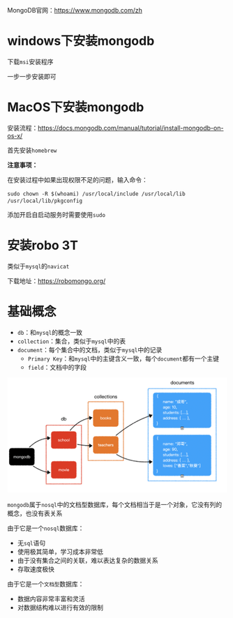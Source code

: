 MongoDB官网：https://www.mongodb.com/zh

# windows下安装mongodb

下载`msi`安装程序

一步一步安装即可



# MacOS下安装mongodb

安装流程：https://docs.mongodb.com/manual/tutorial/install-mongodb-on-os-x/

首先安装`homebrew`

**注意事项：**

在安装过程中如果出现权限不足的问题，输入命令：

```shell
sudo chown -R $(whoami) /usr/local/include /usr/local/lib /usr/local/lib/pkgconfig
```



添加开启自启动服务时需要使用`sudo`



# 安装robo 3T

类似于`mysql`的`navicat`

下载地址：https://robomongo.org/



# 基础概念

- `db`：和`mysql`的概念一致
- `collection`：集合，类似于`mysql`中的表
- `document`：每个集合中的文档，类似于`mysql`中的记录
  - `Primary Key`：和`mysql`中的主键含义一致，每个`document`都有一个主键
  - `field`：文档中的字段

![image-20200521170211855](https://raw.githubusercontent.com/findwei/learnImages/main/mongoDB/image-20200521170211855.png)

`mongodb`属于`nosql`中的文档型数据库，每个文档相当于是一个对象，它没有列的概念，也没有表关系

由于它是一个`nosql`数据库：

- 无`sql`语句
- 使用极其简单，学习成本非常低
- 由于没有集合之间的关联，难以表达复杂的数据关系
- 存取速度极快

由于它是一个`文档型`数据库：

- 数据内容非常丰富和灵活
- 对数据结构难以进行有效的限制

